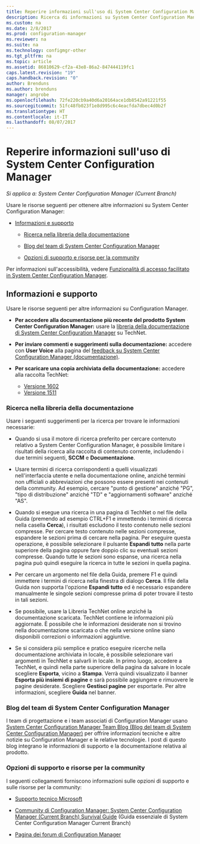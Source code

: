 ```yaml
---
title: Reperire informazioni sull'uso di System Center Configuration Manager | Microsoft Docs
description: Ricerca di informazioni su System Center Configuration Manager.
ms.custom: na
ms.date: 2/8/2017
ms.prod: configuration-manager
ms.reviewer: na
ms.suite: na
ms.technology: configmgr-other
ms.tgt_pltfrm: na
ms.topic: article
ms.assetid: 86810629-cf2a-43e8-86a2-847444119fc1
caps.latest.revision: "19"
caps.handback.revision: "0"
author: Brenduns
ms.author: brenduns
manager: angrobe
ms.openlocfilehash: 72fe220cb9a40d6a20164ace1db8542a91221f55
ms.sourcegitcommit: 51fc48fb023f1e8d995c6c4eacfda7dbec4d0b2f
ms.translationtype: HT
ms.contentlocale: it-IT
ms.lasthandoff: 08/07/2017
---
```

# <a name="find-help-for-using-system-center-configuration-manager"></a>Reperire informazioni sull'uso di System Center Configuration Manager

*Si applica a: System Center Configuration Manager (Current Branch)*

Usare le risorse seguenti per ottenere altre informazioni su System Center Configuration Manager:  

-   [Informazioni e supporto](#bkmk_Info)  

    -   [Ricerca nella libreria della documentazione](#BKMK_SearchTips)  

    -   [Blog del team di System Center Configuration Manager](#BKMK_ProductGroupBlog)  
    -   [Opzioni di supporto e risorse per la community](#BKMK_SupportOptions)

  Per informazioni sull'accessibilità, vedere [Funzionalità di accesso facilitato in System Center Configuration Manager](../../core/understand/accessibility-features.md).

##  <a name="bkmk_Info"></a> Informazioni e supporto  
 Usare le risorse seguenti per altre informazioni su Configuration Manager.  

-   **Per accedere alla documentazione più recente del prodotto System Center Configuration Manager:** usare la [libreria della documentazione di System Center Configuration Manager](http://go.microsoft.com/fwlink/p/?LinkId=691974) su TechNet.

-   **Per inviare commenti e suggerimenti sulla documentazione:** accedere con **User Voice** alla pagina del [feedback su System Center Configuration Manager (documentazione)](https://configurationmanager.uservoice.com/forums/300492-ideas/category/112371-documentation).  

-   **Per scaricare una copia archiviata della documentazione:** accedere alla raccolta TechNet:

    - [Versione 1602](https://gallery.technet.microsoft.com/documentation-for-system-ea90eaf1)
    - [Versione 1511](https://gallery.technet.microsoft.com/documentation-for-system-ea90eaf1)

###  <a name="BKMK_SearchTips"></a> Ricerca nella libreria della documentazione  
 Usare i seguenti suggerimenti per la ricerca per trovare le informazioni necessarie:  

-   Quando si usa il motore di ricerca preferito per cercare contenuto relativo a System Center Configuration Manager, è possibile limitare i risultati della ricerca alla raccolta di contenuto corrente, includendo i due termini seguenti, **SCCM** e **Documentazione**.

-   Usare termini di ricerca corrispondenti a quelli visualizzati nell'interfaccia utente e nella documentazione online, anziché termini non ufficiali o abbreviazioni che possono essere presenti nei contenuti della community. Ad esempio, cercare "punto di gestione" anziché "PG", "tipo di distribuzione" anziché "TD" e "aggiornamenti software" anziché "AS".  

-   Quando si esegue una ricerca in una pagina di TechNet o nel file della Guida (premendo ad esempio CTRL+F1 e immettendo i termini di ricerca nella casella **Cerca**), i risultati escludono il testo contenuto nelle sezioni compresse. Per cercare testo contenuto nelle sezioni compresse, espandere le sezioni prima di cercare nella pagina. Per eseguire questa operazione, è possibile selezionare il pulsante **Espandi tutto** nella parte superiore della pagina oppure fare doppio clic su eventuali sezioni compresse. Quando tutte le sezioni sono espanse, una ricerca nella pagina può quindi eseguire la ricerca in tutte le sezioni in quella pagina.  

-   Per cercare un argomento nel file della Guida, premere F1 e quindi immettere i termini di ricerca nella finestra di dialogo **Cerca**. Il file della Guida non supporta l'opzione **Espandi tutto** ed è necessario espandere manualmente le singole sezioni compresse prima di poter trovare il testo in tali sezioni.  

-   Se possibile, usare la Libreria TechNet online anziché la documentazione scaricata. TechNet contiene le informazioni più aggiornate. È possibile che le informazioni desiderate non si trovino nella documentazione scaricata o che nella versione online siano disponibili correzioni o informazioni aggiuntive.  

-   Se si considera più semplice e pratico eseguire ricerche nella documentazione archiviata in locale, è possibile selezionare vari argomenti in TechNet e salvarli in locale. In primo luogo, accedere a TechNet, e quindi nella parte superiore della pagina da salvare in locale scegliere **Esporta**, vicino a **Stampa**. Verrà quindi visualizzato il banner **Esporta più insiemi di pagine** e sarà possibile aggiungere e rimuovere le pagine desiderate. Scegliere **Gestisci pagine** per esportarle. Per altre informazioni, scegliere **Guida** nel banner.  

###  <a name="BKMK_ProductGroupBlog"></a> Blog del team di System Center Configuration Manager  
 I team di progettazione e i team associati di Configuration Manager usano [System Center Configuration Manager Team Blog (Blog del team di System Center Configuration Manager)](http://go.microsoft.com/fwlink/?LinkId=191941) per offrire informazioni tecniche e altre notizie su Configuration Manager e le relative tecnologie. I post di questo blog integrano le informazioni di supporto e la documentazione relativa al prodotto.  

###  <a name="BKMK_SupportOptions"></a> Opzioni di supporto e risorse per la community  
 I seguenti collegamenti forniscono informazioni sulle opzioni di supporto e sulle risorse per la community:  

-   [Supporto tecnico Microsoft](http://go.microsoft.com/fwlink/?LinkId=243064)  

-   [Community di Configuration Manager: System Center Configuration Manager (Current Branch) Survival Guide](http://social.technet.microsoft.com/wiki/contents/articles/33035.system-center-configuration-manager-current-branch-survival-guide.aspx ) (Guida essenziale di System Center Configuration Manager Current Branch)  

-   [Pagina dei forum di Configuration Manager](https://social.technet.microsoft.com/Forums/en-US/home?category=ConfigMgrCB)  
